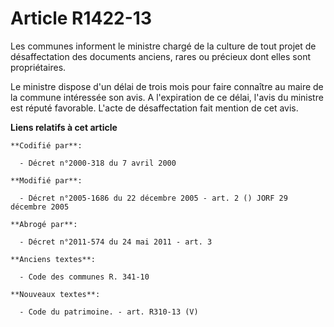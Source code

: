 # Article R1422-13

Les communes informent le ministre chargé de la culture de tout projet de désaffectation des documents anciens, rares ou
précieux dont elles sont propriétaires.

Le ministre dispose d'un délai de trois mois pour faire connaître au maire de la commune intéressée son avis. A l'expiration
de ce délai, l'avis du ministre est réputé favorable. L'acte de désaffectation fait mention de cet avis.

**Liens relatifs à cet article**

	**Codifié par**:

	  - Décret n°2000-318 du 7 avril 2000

	**Modifié par**:

	  - Décret n°2005-1686 du 22 décembre 2005 - art. 2 () JORF 29 décembre 2005

	**Abrogé par**:

	  - Décret n°2011-574 du 24 mai 2011 - art. 3

	**Anciens textes**:

	  - Code des communes R. 341-10

	**Nouveaux textes**:

	  - Code du patrimoine. - art. R310-13 (V)
